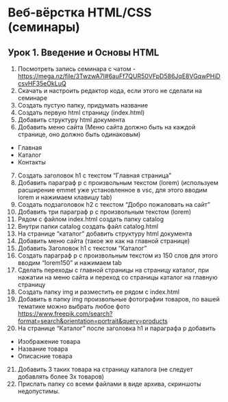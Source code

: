 # Веб-вёрстка HTML/CSS (семинары)
## Урок 1. Введение и Основы HTML
1. Посмотреть запись семинара с чатом - https://mega.nz/file/3TwzwA7I#6auFf7QUR50VFpD586JqE8VGqwPHiDcsvHF35eOkLuQ
2. Скачать и настроить редактор кода, если этого не сделали на семинаре
3. Создать пустую папку, придумать название
4. Создать первую html страницу (index.html)
5. Добавить структуру html документа
6. Добавить меню сайта (Меню сайта должно быть на каждой странице, оно должно быть одинаковым)
*  Главная
*  Каталог
*  Контакты
7. Создать заголовок h1 с текстом “Главная страница”
8. Добавить параграф p с произвольным текстом (lorem) (используем расширение emmet уже установленное в vsc, для этого вводим lorem и нажимаем клавишу tab)
9. Создать подзаголовок h2 с текстом “Добро пожаловать на сайт”
10. Добавить три параграф p с произвольным текстом (lorem)
11. Рядом с файлом index.html создать папку catalog
12. Внутри папки catalog создать файл catalog.html
13. На странице “каталог” добавить структуру html документа
14. Добавить меню сайта (такое же как на главной странице)
15. Добавить Заголовок h1 с текстом “Каталог”
16. Создать параграф p с произвольным текстом из 150 слов для этого вводим “lorem150” и нажимаем tab
17. Сделать переходы с главной страницы на страницу каталог, при нажатии на меню сайта и переход со страницы каталог на главную страницу
18. Создать папку img и разместить ее рядом с index.html
19. Добавить в папку img произвольные фотографии товаров, по вашей тематике можно выбрать любое фото https://www.freepik.com/search?format=search&orientation=portrait&query=products
20. На странице “Каталог” после заголовка h1 и параграфа p добавить
* Изображение товара
*  Название товара
*  Описасние товара
21. Добавить 3 таких товара на страницу каталога (не следует добавлять более 3х товаров)
22. Прислать папку со всеми файлами в виде архива, скриншоты недопустимы.
